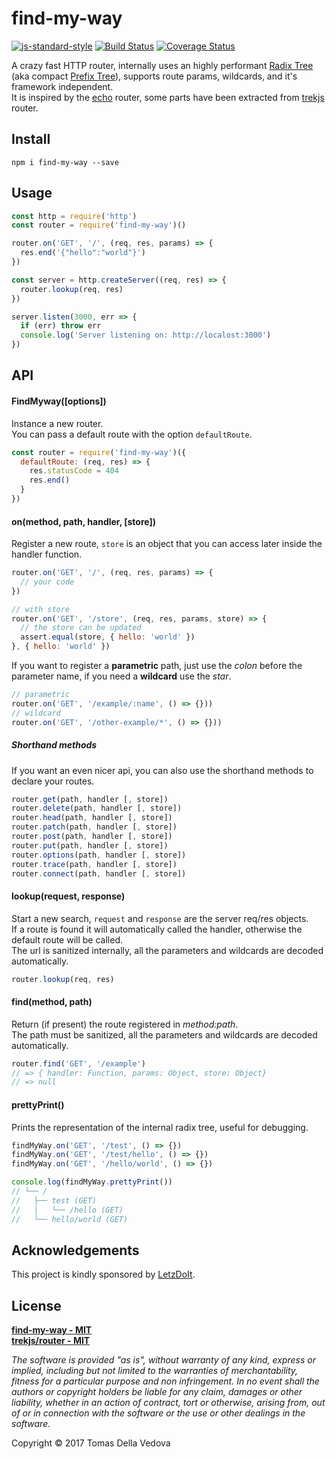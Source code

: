 # find-my-way

[![js-standard-style](https://img.shields.io/badge/code%20style-standard-brightgreen.svg?style=flat)](http://standardjs.com/)  [![Build Status](https://travis-ci.org/delvedor/find-my-way.svg?branch=master)](https://travis-ci.org/delvedor/find-my-way) [![Coverage Status](https://coveralls.io/repos/github/delvedor/find-my-way/badge.svg?branch=master)](https://coveralls.io/github/delvedor/find-my-way?branch=master)

A crazy fast HTTP router, internally uses an highly performant [Radix Tree](https://en.wikipedia.org/wiki/Radix_tree) (aka compact [Prefix Tree](https://en.wikipedia.org/wiki/Trie)), supports route params, wildcards, and it's framework independent.  
It is inspired by the [echo](https://github.com/labstack/echo) router, some parts have been extracted from [trekjs](https://github.com/trekjs) router.

<a name="install"></a>
## Install
```
npm i find-my-way --save
```

<a name="usage"></a>
## Usage
```js
const http = require('http')
const router = require('find-my-way')()

router.on('GET', '/', (req, res, params) => {
  res.end('{"hello":"world"}')
})

const server = http.createServer((req, res) => {
  router.lookup(req, res)
})

server.listen(3000, err => {
  if (err) throw err
  console.log('Server listening on: http://localost:3000')
})
```

<a name="api"></a>
## API
<a name="constructor"></a>
#### FindMyway([options])
Instance a new router.  
You can pass a default route with the option `defaultRoute`.
```js
const router = require('find-my-way')({
  defaultRoute: (req, res) => {
    res.statusCode = 404
    res.end()
  }
})
```

<a name="on"></a>
#### on(method, path, handler, [store])
Register a new route, `store` is an object that you can access later inside the handler function.  
```js
router.on('GET', '/', (req, res, params) => {
  // your code
})

// with store
router.on('GET', '/store', (req, res, params, store) => {
  // the store can be updated
  assert.equal(store, { hello: 'world' })
}, { hello: 'world' })
```
If you want to register a **parametric** path, just use the *colon* before the parameter name, if you need a **wildcard** use the *star*.
```js
// parametric
router.on('GET', '/example/:name', () => {}))
// wildcard
router.on('GET', '/other-example/*', () => {}))
```

<a name="shorthand-methods"></a>
##### Shorthand methods
If you want an even nicer api, you can also use the shorthand methods to declare your routes.
```js
router.get(path, handler [, store])
router.delete(path, handler [, store])
router.head(path, handler [, store])
router.patch(path, handler [, store])
router.post(path, handler [, store])
router.put(path, handler [, store])
router.options(path, handler [, store])
router.trace(path, handler [, store])
router.connect(path, handler [, store])
```

<a name="lookup"></a>
#### lookup(request, response)
Start a new search, `request` and `response` are the server req/res objects.  
If a route is found it will automatically called the handler, otherwise the default route will be called.  
The url is sanitized internally, all the parameters and wildcards are decoded automatically.
```js
router.lookup(req, res)
```

<a name="find"></a>
#### find(method, path)
Return (if present) the route registered in *method:path*.  
The path must be sanitized, all the parameters and wildcards are decoded automatically.
```js
router.find('GET', '/example')
// => { handler: Function, params: Object, store: Object}
// => null
```

<a name="pretty-print"></a>
#### prettyPrint()
Prints the representation of the internal radix tree, useful for debugging.
```js
findMyWay.on('GET', '/test', () => {})
findMyWay.on('GET', '/test/hello', () => {})
findMyWay.on('GET', '/hello/world', () => {})

console.log(findMyWay.prettyPrint())
// └── /
//   ├── test (GET)
//   │   └── /hello (GET)
//   └── hello/world (GET)
```

<a name="acknowledgements"></a>
## Acknowledgements

This project is kindly sponsored by [LetzDoIt](http://www.letzdoitapp.com/).

<a name="license"></a>
## License
**[find-my-way - MIT](https://github.com/delvedor/find-my-way/blob/master/LICENSE)**  
**[trekjs/router - MIT](https://github.com/trekjs/router/blob/master/LICENSE)**

*The software is provided "as is", without warranty of any kind, express or implied, including but not limited to the warranties of merchantability, fitness for a particular purpose and non infringement. In no event shall the authors or copyright holders be liable for any claim, damages or other liability, whether in an action of contract, tort or otherwise, arising from, out of or in connection with the software or the use or other dealings in the software.*

Copyright © 2017 Tomas Della Vedova
